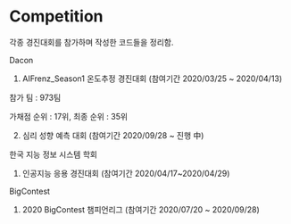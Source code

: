 # Competition

각종 경진대회를 참가하며 작성한 코드들을 정리함.

Dacon
1. AIFrenz_Season1 온도추정 경진대회 (참여기간 2020/03/25 ~ 2020/04/13)

참가 팀 : 973팀 

가채점 순위 : 17위, 최종 순위 : 35위

2. 심리 성향 예측 대회 (참여기간 2020/09/28 ~ 진행 中)

한국 지능 정보 시스템 학회
1. 인공지능 응용 경진대회 (참여기간 2020/04/17~2020/04/29)

BigContest 
1. 2020 BigContest 챔피언리그 (참여기간 2020/07/20 ~ 2020/09/28)
